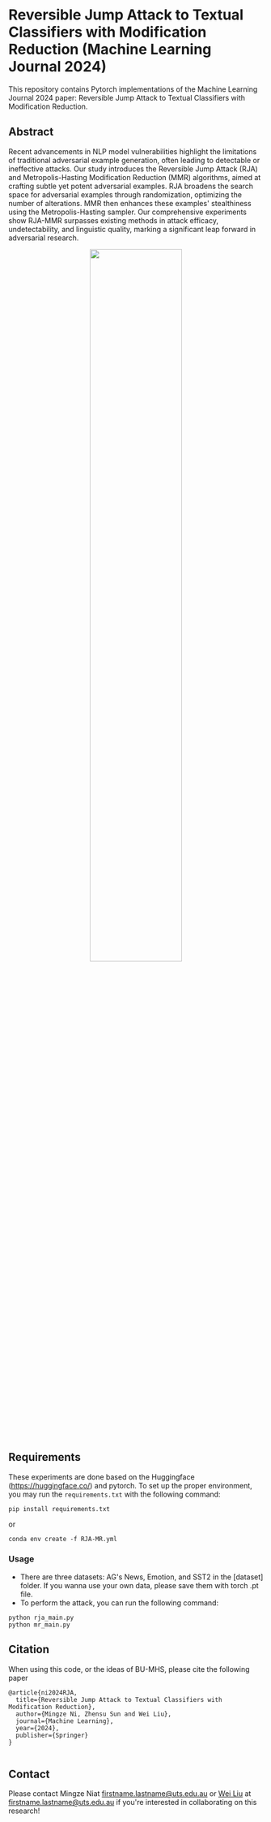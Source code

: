 # Reversible Jump Attack to Textual Classifiers with Modification Reduction (Machine Learning Journal 2024)
This repository contains Pytorch implementations of the Machine Learning Journal 2024 paper: Reversible Jump Attack to Textual Classifiers with Modification Reduction.
## Abstract
Recent advancements in NLP model vulnerabilities highlight the limitations of traditional adversarial example generation, often leading to detectable or ineffective attacks. Our study introduces the Reversible Jump Attack (RJA) and Metropolis-Hasting Modification Reduction (MMR) algorithms, aimed at crafting subtle yet potent adversarial examples. RJA broadens the search space for adversarial examples through randomization, optimizing the number of alterations. MMR then enhances these examples' stealthiness using the Metropolis-Hasting sampler. Our comprehensive experiments show RJA-MMR surpasses existing methods in attack efficacy, undetectability, and linguistic quality, marking a significant leap forward in adversarial research.

<p align="center">
<img src="=https://github.com/MingzeLucasNi/RJA-MMR/fig-flowchart.pdf" width=60% height=60%>
</p>

## Requirements

These experiments are done based on the Huggingface (https://huggingface.co/) and pytorch. To set up the proper environment, you may run the `requirements.txt` with the following command:
```
pip install requirements.txt 
```
or
```
conda env create -f RJA-MR.yml
```

### Usage
* There are three datasets: AG's News, Emotion, and SST2 in the [dataset] folder. If you wanna use your own data, please save them with torch .pt file.
* To perform the attack, you can run the following command:
```
python rja_main.py
python mr_main.py
```

## Citation

When using this code, or the ideas of BU-MHS, please cite the following paper
<pre><code>@article{ni2024RJA,
  title={Reversible Jump Attack to Textual Classifiers with Modification Reduction},
  author={Mingze Ni, Zhensu Sun and Wei Liu},
  journal={Machine Learning},
  year={2024},
  publisher={Springer}
}

</code></pre>


## Contact

Please contact Mingze Niat firstname.lastname@uts.edu.au or [Wei Liu](https://wei-research.github.io/) at firstname.lastname@uts.edu.au if you're interested in collaborating on this research!
